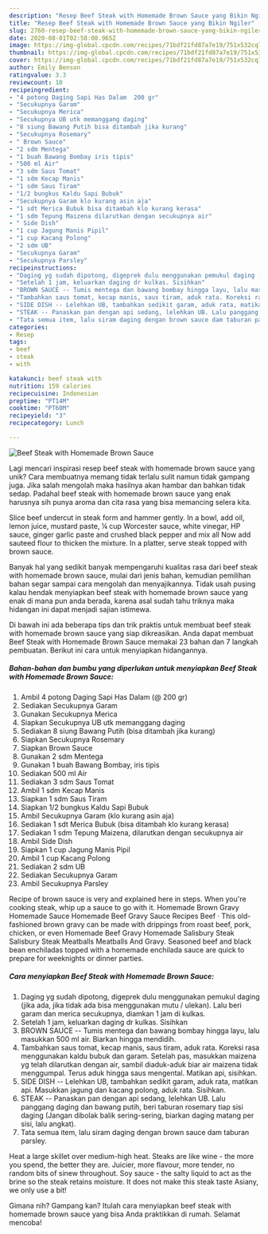 ```yaml
---
description: "Resep Beef Steak with Homemade Brown Sauce yang Bikin Ngiler"
title: "Resep Beef Steak with Homemade Brown Sauce yang Bikin Ngiler"
slug: 2760-resep-beef-steak-with-homemade-brown-sauce-yang-bikin-ngiler
date: 2020-08-01T02:58:08.965Z
image: https://img-global.cpcdn.com/recipes/71bdf21fd87a7e19/751x532cq70/beef-steak-with-homemade-brown-sauce-foto-resep-utama.jpg
thumbnail: https://img-global.cpcdn.com/recipes/71bdf21fd87a7e19/751x532cq70/beef-steak-with-homemade-brown-sauce-foto-resep-utama.jpg
cover: https://img-global.cpcdn.com/recipes/71bdf21fd87a7e19/751x532cq70/beef-steak-with-homemade-brown-sauce-foto-resep-utama.jpg
author: Emily Benson
ratingvalue: 3.3
reviewcount: 10
recipeingredient:
- "4 potong Daging Sapi Has Dalam  200 gr"
- "Secukupnya Garam"
- "Secukupnya Merica"
- "Secukupnya UB utk memanggang daging"
- "8 siung Bawang Putih bisa ditambah jika kurang"
- "Secukupnya Rosemary"
- " Brown Sauce"
- "2 sdm Mentega"
- "1 buah Bawang Bombay iris tipis"
- "500 ml Air"
- "3 sdm Saus Tomat"
- "1 sdm Kecap Manis"
- "1 sdm Saus Tiram"
- "1/2 bungkus Kaldu Sapi Bubuk"
- "Secukupnya Garam klo kurang asin aja"
- "1 sdt Merica Bubuk bisa ditambah klo kurang kerasa"
- "1 sdm Tepung Maizena dilarutkan dengan secukupnya air"
- " Side Dish"
- "1 cup Jagung Manis Pipil"
- "1 cup Kacang Polong"
- "2 sdm UB"
- "Secukupnya Garam"
- "Secukupnya Parsley"
recipeinstructions:
- "Daging yg sudah dipotong, digeprek dulu menggunakan pemukul daging (jika ada, jika tidak ada bisa menggunakan mutu / ulekan). Lalu beri garam dan merica secukupnya, diamkan 1 jam di kulkas."
- "Setelah 1 jam, keluarkan daging dr kulkas. Sisihkan"
- "BROWN SAUCE -- Tumis mentega dan bawang bombay hingga layu, lalu masukkan 500 ml air. Biarkan hingga mendidih."
- "Tambahkan saus tomat, kecap manis, saus tiram, aduk rata. Koreksi rasa menggunakan kaldu bubuk dan garam. Setelah pas, masukkan maizena yg telah dilarutkan dengan air, sambil diaduk-aduk biar air maizena tidak menggumpal. Terus aduk hingga saus mengental. Matikan api, sisihkan."
- "SIDE DISH -- Lelehkan UB, tambahkan sedikit garam, aduk rata, matikan api. Masukkan jagung dan kacang polong, aduk rata. Sisihkan."
- "STEAK -- Panaskan pan dengan api sedang, lelehkan UB. Lalu panggang daging dan bawang putih, beri taburan rosemary tiap sisi daging (Jangan dibolak balik sering-sering, biarkan daging matang per sisi, lalu angkat)."
- "Tata semua item, lalu siram daging dengan brown sauce dam taburan parsley."
categories:
- Resep
tags:
- beef
- steak
- with

katakunci: beef steak with 
nutrition: 159 calories
recipecuisine: Indonesian
preptime: "PT14M"
cooktime: "PT60M"
recipeyield: "3"
recipecategory: Lunch

---
```



![Beef Steak with Homemade Brown Sauce](https://img-global.cpcdn.com/recipes/71bdf21fd87a7e19/751x532cq70/beef-steak-with-homemade-brown-sauce-foto-resep-utama.jpg)

Lagi mencari inspirasi resep beef steak with homemade brown sauce yang unik? Cara membuatnya memang tidak terlalu sulit namun tidak gampang juga. Jika salah mengolah maka hasilnya akan hambar dan bahkan tidak sedap. Padahal beef steak with homemade brown sauce yang enak harusnya sih punya aroma dan cita rasa yang bisa memancing selera kita.

Slice beef undercut in steak form and hammer gently. In a bowl, add oil, lemon juice, mustard paste, ¼ cup Worcester sauce, white vinegar, HP sauce, ginger garlic paste and crushed black pepper and mix all Now add sauteed flour to thicken the mixture. In a platter, serve steak topped with brown sauce.

Banyak hal yang sedikit banyak mempengaruhi kualitas rasa dari beef steak with homemade brown sauce, mulai dari jenis bahan, kemudian pemilihan bahan segar sampai cara mengolah dan menyajikannya. Tidak usah pusing kalau hendak menyiapkan beef steak with homemade brown sauce yang enak di mana pun anda berada, karena asal sudah tahu triknya maka hidangan ini dapat menjadi sajian istimewa.


Di bawah ini ada beberapa tips dan trik praktis untuk membuat beef steak with homemade brown sauce yang siap dikreasikan. Anda dapat membuat Beef Steak with Homemade Brown Sauce memakai 23 bahan dan 7 langkah pembuatan. Berikut ini cara untuk menyiapkan hidangannya.

<!--inarticleads1-->

##### Bahan-bahan dan bumbu yang diperlukan untuk menyiapkan Beef Steak with Homemade Brown Sauce:

1. Ambil 4 potong Daging Sapi Has Dalam (@ 200 gr)
1. Sediakan Secukupnya Garam
1. Gunakan Secukupnya Merica
1. Siapkan Secukupnya UB utk memanggang daging
1. Sediakan 8 siung Bawang Putih (bisa ditambah jika kurang)
1. Siapkan Secukupnya Rosemary
1. Siapkan  Brown Sauce
1. Gunakan 2 sdm Mentega
1. Gunakan 1 buah Bawang Bombay, iris tipis
1. Sediakan 500 ml Air
1. Sediakan 3 sdm Saus Tomat
1. Ambil 1 sdm Kecap Manis
1. Siapkan 1 sdm Saus Tiram
1. Siapkan 1/2 bungkus Kaldu Sapi Bubuk
1. Ambil Secukupnya Garam (klo kurang asin aja)
1. Sediakan 1 sdt Merica Bubuk (bisa ditambah klo kurang kerasa)
1. Sediakan 1 sdm Tepung Maizena, dilarutkan dengan secukupnya air
1. Ambil  Side Dish
1. Siapkan 1 cup Jagung Manis Pipil
1. Ambil 1 cup Kacang Polong
1. Sediakan 2 sdm UB
1. Sediakan Secukupnya Garam
1. Ambil Secukupnya Parsley


Recipe of brown sauce is very and explained here in steps. When you&#39;re cooking steak, whip up a sauce to go with it. Homemade Brown Gravy Homemade Sauce Homemade Beef Gravy Sauce Recipes Beef · This old-fashioned brown gravy can be made with drippings from roast beef, pork, chicken, or even Homemade Beef Gravy Homemade Salisbury Steak Salisbury Steak Meatballs Meatballs And Gravy. Seasoned beef and black bean enchiladas topped with a homemade enchilada sauce are quick to prepare for weeknights or dinner parties. 

<!--inarticleads2-->

##### Cara menyiapkan Beef Steak with Homemade Brown Sauce:

1. Daging yg sudah dipotong, digeprek dulu menggunakan pemukul daging (jika ada, jika tidak ada bisa menggunakan mutu / ulekan). Lalu beri garam dan merica secukupnya, diamkan 1 jam di kulkas.
1. Setelah 1 jam, keluarkan daging dr kulkas. Sisihkan
1. BROWN SAUCE -- Tumis mentega dan bawang bombay hingga layu, lalu masukkan 500 ml air. Biarkan hingga mendidih.
1. Tambahkan saus tomat, kecap manis, saus tiram, aduk rata. Koreksi rasa menggunakan kaldu bubuk dan garam. Setelah pas, masukkan maizena yg telah dilarutkan dengan air, sambil diaduk-aduk biar air maizena tidak menggumpal. Terus aduk hingga saus mengental. Matikan api, sisihkan.
1. SIDE DISH -- Lelehkan UB, tambahkan sedikit garam, aduk rata, matikan api. Masukkan jagung dan kacang polong, aduk rata. Sisihkan.
1. STEAK -- Panaskan pan dengan api sedang, lelehkan UB. Lalu panggang daging dan bawang putih, beri taburan rosemary tiap sisi daging (Jangan dibolak balik sering-sering, biarkan daging matang per sisi, lalu angkat).
1. Tata semua item, lalu siram daging dengan brown sauce dam taburan parsley.


Heat a large skillet over medium-high heat. Steaks are like wine - the more you spend, the better they are. Juicier, more flavour, more tender, no random bits of sinew throughout. Soy sauce - the salty liquid to act as the brine so the steak retains moisture. It does not make this steak taste Asiany, we only use a bit! 

Gimana nih? Gampang kan? Itulah cara menyiapkan beef steak with homemade brown sauce yang bisa Anda praktikkan di rumah. Selamat mencoba!
